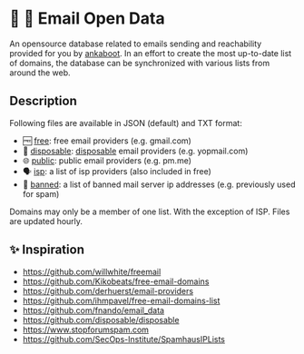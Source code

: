 # 📧 📂 Email Open Data

An opensource database related to emails sending and reachability provided for you by [ankaboot](https://www.ankaboot.fr).
In an effort to create the most up-to-date list of domains, the database can be synchronized with various lists from around the web.

## Description

Following files are available in JSON (default) and TXT format:
- 🆓 [free](https://raw.githubusercontent.com/ankaboot-source/email-open-data/main/free-email-domains.json): free email providers (e.g. gmail.com)
- 🚮 [disposable](): [disposable](http://en.wikipedia.org/wiki/Disposable_email_address) email providers (e.g. yopmail.com)
- 🌐 [public](https://raw.githubusercontent.com/ankaboot-source/email-open-data/main/public-email-providers.json): public email providers (e.g. pm.me)
- 🗣️ [isp](https://raw.githubusercontent.com/ankaboot-source/email-open-data/main/ISP-domains.json): a list of isp providers (also included in free)
- 🚫 [banned](https://raw.githubusercontent.com/ankaboot-source/email-open-data/main/mailserver-banned-ips.json): a list of banned mail server ip addresses (e.g. previously used for spam)

Domains may only be a member of one list. With the exception of ISP.
Files are updated hourly.

## ✨ Inspiration

- https://github.com/willwhite/freemail
- https://github.com/Kikobeats/free-email-domains
- https://github.com/derhuerst/email-providers
- https://github.com/ihmpavel/free-email-domains-list
- https://github.com/fnando/email_data
- https://github.com/disposable/disposable
- https://www.stopforumspam.com
- https://github.com/SecOps-Institute/SpamhausIPLists
